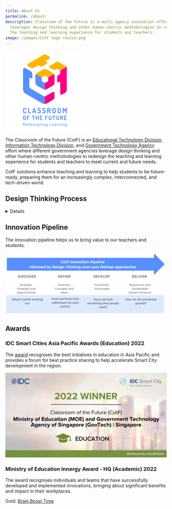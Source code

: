 ```yaml
---
title: About Us
permalink: /about/
description: Classroom of the Future is a multi-agency innovation effort that
  leverages design thinking and other human-centric methodologies to redesign
  the teaching and learning experience for students and teachers.
image: /images/CotF logo resize.png
---
```

<img src="/images/CotF%20logo%20resize.png" style="width:50%; display: inline; margin-right:0.5rem">

The Classroom of the Future (CotF) is an [Educational Technology Division](https://www.sgdi.gov.sg/ministries/moe/departments/etd), [Information Technology Division](https://www.sgdi.gov.sg/ministries/moe/departments/itd), and [Government Technology Agency](https://www.sgdi.gov.sg/ministries/pmo/statutory-boards/govtech) effort where different government agencies leverage design thinking and other human-centric metholodogies to redesign the teaching and learning experience for students and teachers to meet current and future needs.

CotF solutions enhance teaching and learning to help students to be future-ready, preparing them for an increasingly complex, interconnected, and tech-driven world.

## Design Thinking Process

<details><br>
Our use of design thinking and human-centric methodologies gives us a unique lens and insight into the teaching and learning space, enabling us to capitalise on more opportunities to support teachers and students.<br><br>
<img src="/images/CotF%20design%20thinking.png">
</details>

## Innovation Pipeline
The innovation pipeline helps us to bring value to our teachers and students.

![CotF Innovation Pipeline](/images/CotF%20pipeline.png)

## Awards
### IDC Smart Cities Asia Pacific Awards (Education) 2022
The [award](https://www.idc.com/ap/smartcities/2022-winners) recognises the best initiatives in education in Asia Pacific and provides a forum for best practice sharing to help accelerate Smart City development in the region.

![IDC SCAPA Award 2022](/images/SCAPA%202022%20Winners%20Tiles%20-%20CotF.png)

### Ministry of Education Innergy Award - HQ (Academic) 2022
The award recognises individuals and teams that have successfully developed and implemented innovations, bringing about significant benefits and impact in their workplaces. 

Gold: [Brain Boost Time](https://go.gov.sg/etdbbt)